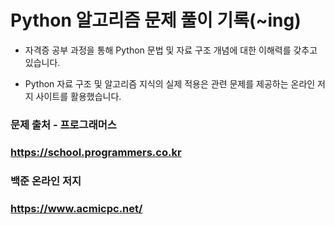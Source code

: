 
# Python 알고리즘 문제 풀이 기록(~ing)

* 자격증 공부 과정을 통해 Python 문법 및 자료 구조 개념에 대한 이해력를 갖추고 있습니다.

* Python 자료 구조 및 알고리즘 지식의 실제 적용은 관련 문제를 제공하는 온라인 저지 사이트를 활용했습니다.

### 문제 출처 - 프로그래머스
### https://school.programmers.co.kr
### 백준 온라인 저지
### https://www.acmicpc.net/
